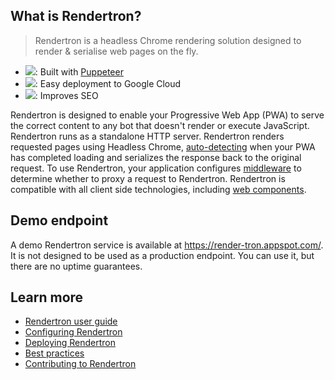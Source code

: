 ## What is Rendertron?

> Rendertron is a headless Chrome rendering solution designed to render & serialise web pages on the fly.

- ![](https://github.githubassets.com/images/icons/emoji/unicode/1f528.png): Built with [Puppeteer](https://github.com/GoogleChrome/puppeteer)
- ![](https://github.githubassets.com/images/icons/emoji/unicode/2601.png): Easy deployment to Google Cloud
- ![](https://github.githubassets.com/images/icons/emoji/unicode/1f50d.png): Improves SEO

Rendertron is designed to enable your Progressive Web App (PWA) to serve the correct
content to any bot that doesn't render or execute JavaScript. Rendertron runs as a
standalone HTTP server. Rendertron renders requested pages using Headless Chrome,
[auto-detecting](#auto-detecting-loading-function) when your PWA has completed loading
and serializes the response back to the original request. To use Rendertron, your application
configures [middleware](#middleware) to determine whether to proxy a request to Rendertron.
Rendertron is compatible with all client side technologies, including [web components](#web-components).

## Demo endpoint

A demo Rendertron service is available at https://render-tron.appspot.com/. It is not designed
to be used as a production endpoint. You can use it, but there are no uptime guarantees.

## Learn more

- [Rendertron user guide](users-guide)
- [Configuring Rendertron](configure)
- [Deploying Rendertron](deploy)
- [Best practices](best_practices)
- [Contributing to Rendertron](contributing)
